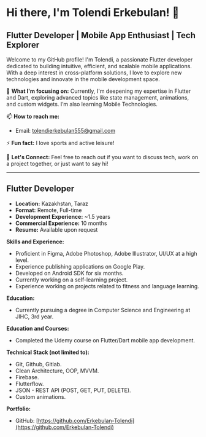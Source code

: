 # Hi there, I'm Tolendi Erkebulan! 👋

## Flutter Developer | Mobile App Enthusiast | Tech Explorer

Welcome to my GitHub profile! I'm Tolendi, a passionate Flutter developer dedicated to building intuitive, efficient, and scalable mobile applications. With a deep interest in cross-platform solutions, I love to explore new technologies and innovate in the mobile development space.

🌱 **What I'm focusing on:** Currently, I'm deepening my expertise in Flutter and Dart, exploring advanced topics like state management, animations, and custom widgets. I’m also learning Mobile Technologies.


📫 **How to reach me:**
- Email: tolendierkebulan555@gmail.com

⚡ **Fun fact:** I love sports and active leisure!

🤝 **Let's Connect:** Feel free to reach out if you want to discuss tech, work on a project together, or just want to say hi!

---

## Flutter Developer

- **Location:** Kazakhstan, Taraz
- **Format:** Remote, Full-time
- **Development Experience:** ~1.5 years
- **Commercial Experience:** 10 months
- **Resume:** Available upon request

**Skills and Experience:**
- Proficient in Figma, Adobe Photoshop, Adobe Illustrator, UI/UX at a high level.
- Experience publishing applications on Google Play.
- Developed on Android SDK for six months.
- Currently working on a self-learning project.
- Experience working on projects related to fitness and language learning.

**Education:**
- Currently pursuing a degree in Computer Science and Engineering at JIHC, 3rd year.

**Education and Courses:**
- Completed the Udemy course on Flutter/Dart mobile app development.

**Technical Stack (not limited to):**
- Git, Github, Gitlab.
- Clean Architecture, OOP, MVVM.
- Firebase.
- Flutterflow.
- JSON - REST API (POST, GET, PUT, DELETE).
- Custom animations.

**Portfolio:**
- GitHub: [https://github.com/Erkebulan-Tolendi](https://github.com/Erkebulan-Tolendi)
